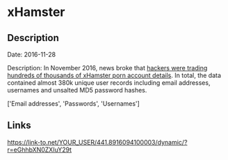 # xHamster

## Description

Date: 2016-11-28

Description:
In November 2016, news broke that <a href="https://motherboard.vice.com/en_us/article/kb7kqx/hackers-are-trading-hundreds-of-thousands-of-xhamster-porn-account-details" target="_blank" rel="noopener">hackers were trading hundreds of thousands of xHamster porn account details</a>. In total, the data contained almost 380k unique user records including email addresses, usernames and unsalted MD5 password hashes.


['Email addresses', 'Passwords', 'Usernames']

## Links

https://link-to.net/YOUR_USER/441.8916094100003/dynamic/?r=eGhhbXN0ZXIuY29t